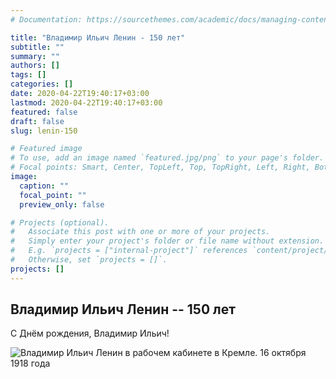 ```yaml
---
# Documentation: https://sourcethemes.com/academic/docs/managing-content/

title: "Владимир Ильич Ленин - 150 лет"
subtitle: ""
summary: ""
authors: []
tags: []
categories: []
date: 2020-04-22T19:40:17+03:00
lastmod: 2020-04-22T19:40:17+03:00
featured: false
draft: false
slug: lenin-150

# Featured image
# To use, add an image named `featured.jpg/png` to your page's folder.
# Focal points: Smart, Center, TopLeft, Top, TopRight, Left, Right, BottomLeft, Bottom, BottomRight.
image:
  caption: ""
  focal_point: ""
  preview_only: false

# Projects (optional).
#   Associate this post with one or more of your projects.
#   Simply enter your project's folder or file name without extension.
#   E.g. `projects = ["internal-project"]` references `content/project/deep-learning/index.md`.
#   Otherwise, set `projects = []`.
projects: []
---
```


## Владимир Ильич Ленин -- 150 лет

С Днём рождения, Владимир Ильич!

![Владимир Ильич Ленин в рабочем кабинете в Кремле. 16 октября 1918 года](/img/2020/04/lenin-kreml.jpg "Владимир Ильич Ленин в рабочем кабинете в Кремле. 16 октября 1918 года")

<!--more-->

